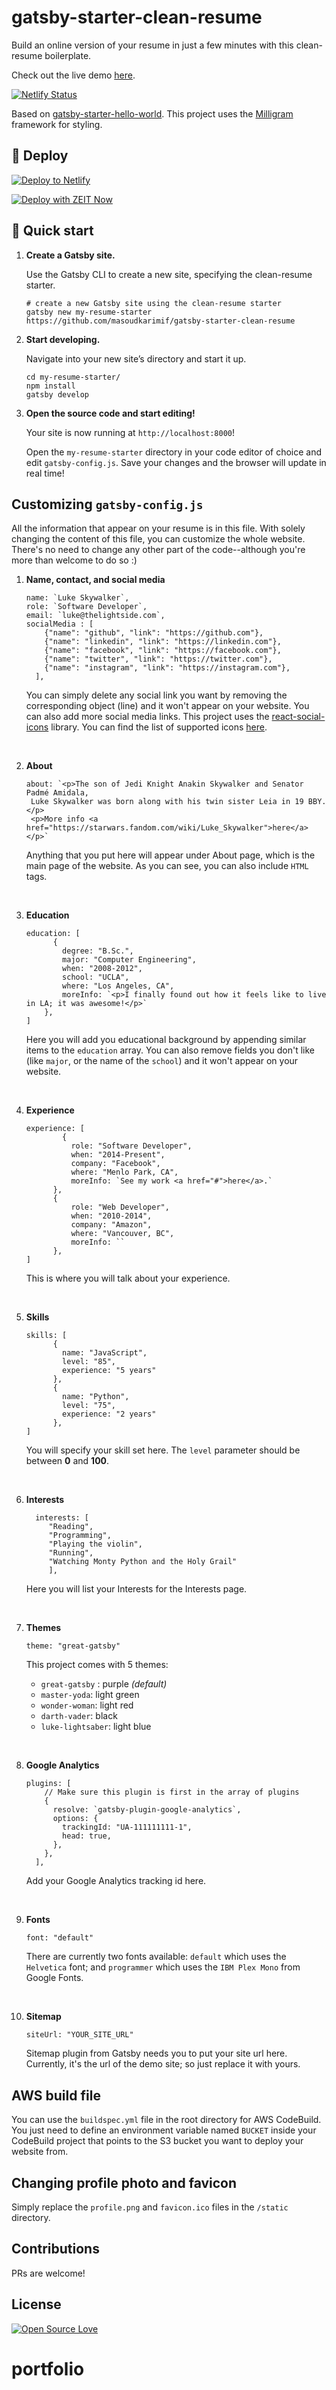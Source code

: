 # gatsby-starter-clean-resume

Build an online version of your resume in just a few minutes with this clean-resume boilerplate.

Check out the live demo [here](https://gatsby-starter-clean-resume.netlify.com/).

[![Netlify Status](https://api.netlify.com/api/v1/badges/49be9899-b238-49c1-8de3-3f0de450d5bf/deploy-status)](https://app.netlify.com/sites/gatsby-starter-clean-resume/deploys)

Based on [gatsby-starter-hello-world](https://github.com/gatsbyjs/gatsby-starter-hello-world). This project uses the [Milligram](https://github.com/milligram/milligram) framework for styling.

## 💫 Deploy

[![Deploy to Netlify](https://www.netlify.com/img/deploy/button.svg)](https://app.netlify.com/start/deploy?repository=https://github.com/masoudkarimif/gatsby-starter-clean-resume)

[![Deploy with ZEIT Now](https://zeit.co/button)](https://zeit.co/import/project?template=https://github.com/masoudkarimif/gatsby-starter-clean-resume)

## 🚀 Quick start

1.  **Create a Gatsby site.**

    Use the Gatsby CLI to create a new site, specifying the clean-resume starter.

    ```shell
    # create a new Gatsby site using the clean-resume starter
    gatsby new my-resume-starter https://github.com/masoudkarimif/gatsby-starter-clean-resume
    ```

1.  **Start developing.**

    Navigate into your new site’s directory and start it up.

    ```shell
    cd my-resume-starter/
    npm install
    gatsby develop
    ```

1.  **Open the source code and start editing!**

    Your site is now running at `http://localhost:8000`!


    Open the `my-resume-starter` directory in your code editor of choice and edit `gatsby-config.js`. Save your changes and the browser will update in real time!

## Customizing `gatsby-config.js`

All the information that appear on your resume is in this file. With solely changing the content of this file, you can customize the whole website. There's no need to change any other part of the code--although you're more than welcome to do so :)

1. **Name, contact, and social media**

   ```shell
   name: `Luke Skywalker`,
   role: `Software Developer`,
   email: `luke@thelightside.com`,
   socialMedia : [
       {"name": "github", "link": "https://github.com"},
       {"name": "linkedin", "link": "https://linkedin.com"},
       {"name": "facebook", "link": "https://facebook.com"},
       {"name": "twitter", "link": "https://twitter.com"},
       {"name": "instagram", "link": "https://instagram.com"},
     ],
   ```

   You can simply delete any social link you want by removing the corresponding object (line) and it won't appear on your website. You can also add more social media links. This project uses the [react-social-icons](https://www.npmjs.com/package/react-social-icons) library. You can find the list of supported icons [here](http://jaketrent.github.io/react-social-icons/).

<br/>

2. **About**

   ```shell
   about: `<p>The son of Jedi Knight Anakin Skywalker and Senator Padmé Amidala,
    Luke Skywalker was born along with his twin sister Leia in 19 BBY.</p>
    <p>More info <a href="https://starwars.fandom.com/wiki/Luke_Skywalker">here</a></p>`
   ```

   Anything that you put here will appear under About page, which is the main page of the website. As you can see, you can also include `HTML` tags.

<br/>

3. **Education**

   ```shell
   education: [
         {
           degree: "B.Sc.",
           major: "Computer Engineering",
           when: "2008-2012",
           school: "UCLA",
           where: "Los Angeles, CA",
           moreInfo: `<p>I finally found out how it feels like to live in LA; it was awesome!</p>`
       },
   ]
   ```

   Here you will add you educational background by appending similar items to the `education` array. You can also remove fields you don't like (like `major`, or the name of the `school`) and it won't appear on your website.

<br/>

4. **Experience**

   ```shell
   experience: [
           {
             role: "Software Developer",
             when: "2014-Present",
             company: "Facebook",
             where: "Menlo Park, CA",
             moreInfo: `See my work <a href="#">here</a>.`
         },
         {
             role: "Web Developer",
             when: "2010-2014",
             company: "Amazon",
             where: "Vancouver, BC",
             moreInfo: ``
         },
   ]
   ```

   This is where you will talk about your experience.

<br/>

5. **Skills**

   ```shell
   skills: [
         {
           name: "JavaScript",
           level: "85",
           experience: "5 years"
         },
         {
           name: "Python",
           level: "75",
           experience: "2 years"
         },
   ]
   ```

   You will specify your skill set here. The `level` parameter should be between **0** and **100**.

<br/>

6. **Interests**

   ```shell
     interests: [
   	    "Reading",
   	    "Programming",
   	    "Playing the violin",
   	    "Running",
   	    "Watching Monty Python and the Holy Grail"
   	    ],
   ```

   Here you will list your Interests for the Interests page.

<br/>

7. **Themes**

   ```shell
   theme: "great-gatsby"
   ```

   This project comes with 5 themes:

   - `great-gatsby` : purple _(default)_
   - `master-yoda`: light green
   - `wonder-woman`: light red
   - `darth-vader`: black
   - `luke-lightsaber`: light blue

<br/>

8. **Google Analytics**

   ```shell
   plugins: [
       // Make sure this plugin is first in the array of plugins
       {
         resolve: `gatsby-plugin-google-analytics`,
         options: {
           trackingId: "UA-111111111-1",
           head: true,
         },
       },
     ],
   ```

   Add your Google Analytics tracking id here.

<br/>

9. **Fonts**

   ```shell
   font: "default"
   ```

   There are currently two fonts available: `default` which uses the `Helvetica` font; and `programmer` which uses the `IBM Plex Mono` from Google Fonts.

<br/>

10. **Sitemap**

    ```shell
    siteUrl: "YOUR_SITE_URL"
    ```

    Sitemap plugin from Gatsby needs you to put your site url here. Currently, it's the url of the demo site; so just replace it with yours.

## AWS build file

You can use the `buildspec.yml` file in the root directory for AWS CodeBuild. You just need to define an environment variable named `BUCKET` inside your CodeBuild project that points to the S3 bucket you want to deploy your website from.

## Changing profile photo and favicon

Simply replace the `profile.png` and `favicon.ico` files in the `/static` directory.

## Contributions

PRs are welcome!

## License

[![Open Source Love](https://badges.frapsoft.com/os/mit/mit.svg?v=102)](LICENSE)
# portfolio
